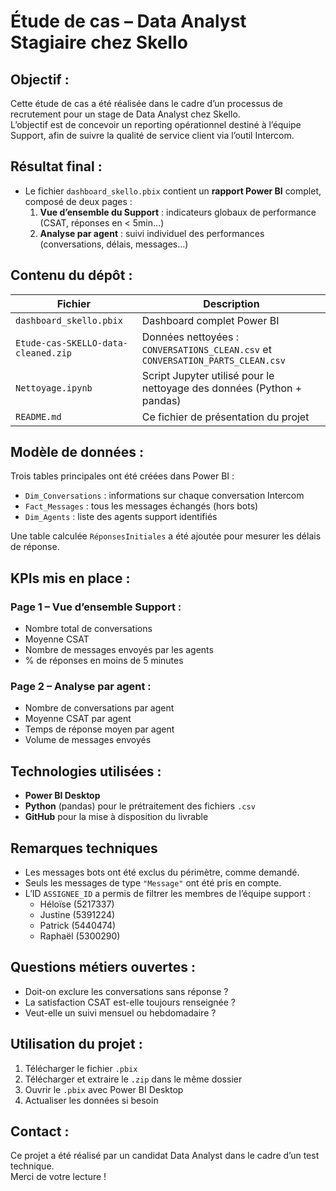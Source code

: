 # Étude de cas – Data Analyst Stagiaire chez Skello

## Objectif : 

Cette étude de cas a été réalisée dans le cadre d’un processus de recrutement pour un stage de Data Analyst chez Skello.  
L’objectif est de concevoir un reporting opérationnel destiné à l’équipe Support, afin de suivre la qualité de service client via l’outil Intercom.


## Résultat final : 

- Le fichier `dashboard_skello.pbix` contient un **rapport Power BI** complet, composé de deux pages :
  1. **Vue d’ensemble du Support** : indicateurs globaux de performance (CSAT, réponses en < 5min…)
  2. **Analyse par agent** : suivi individuel des performances (conversations, délais, messages…)



## Contenu du dépôt : 

| Fichier | Description |
|--------|-------------|
| `dashboard_skello.pbix` | Dashboard complet Power BI |
| `Etude-cas-SKELLO-data-cleaned.zip` | Données nettoyées : `CONVERSATIONS_CLEAN.csv` et `CONVERSATION_PARTS_CLEAN.csv` |
| `Nettoyage.ipynb` | Script Jupyter utilisé pour le nettoyage des données (Python + pandas) |
| `README.md` | Ce fichier de présentation du projet |



## Modèle de données : 

Trois tables principales ont été créées dans Power BI :

- `Dim_Conversations` : informations sur chaque conversation Intercom
- `Fact_Messages` : tous les messages échangés (hors bots)
- `Dim_Agents` : liste des agents support identifiés

Une table calculée `RéponsesInitiales` a été ajoutée pour mesurer les délais de réponse.


## KPIs mis en place : 

### Page 1 – Vue d’ensemble Support : 

- Nombre total de conversations
- Moyenne CSAT
- Nombre de messages envoyés par les agents
- % de réponses en moins de 5 minutes

### Page 2 – Analyse par agent :

- Nombre de conversations par agent
- Moyenne CSAT par agent
- Temps de réponse moyen par agent
- Volume de messages envoyés


## Technologies utilisées : 

- **Power BI Desktop**
- **Python** (pandas) pour le prétraitement des fichiers `.csv`
- **GitHub** pour la mise à disposition du livrable


## Remarques techniques

- Les messages bots ont été exclus du périmètre, comme demandé.
- Seuls les messages de type `"Message"` ont été pris en compte.
- L’ID `ASSIGNEE_ID` a permis de filtrer les membres de l’équipe support :
  - Héloïse (5217337)
  - Justine (5391224)
  - Patrick (5440474)
  - Raphaël (5300290)


## Questions métiers ouvertes  :

- Doit-on exclure les conversations sans réponse ?
- La satisfaction CSAT est-elle toujours renseignée ?
- Veut-elle un suivi mensuel ou hebdomadaire ?


## Utilisation du projet : 

1. Télécharger le fichier `.pbix`
2. Télécharger et extraire le `.zip` dans le même dossier
3. Ouvrir le `.pbix` avec Power BI Desktop
4. Actualiser les données si besoin


## Contact : 

Ce projet a été réalisé par un candidat Data Analyst dans le cadre d’un test technique.  
Merci de votre lecture !
